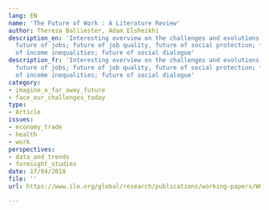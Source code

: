 ```yaml
---
lang: EN
name: 'The Future of Work : A Literature Review'
author: Thereza Balliester, Adam Elsheikhi
description_en: 'Interesting overview on the challenges and evolutions regarding work:
  future of jobs; future of job quality, future of social protection; future evolutions
  of income inequalities; future of social dialogue'
description_fr: 'Interesting overview on the challenges and evolutions regarding work:
  future of jobs; future of job quality, future of social protection; future evolutions
  of income inequalities; future of social dialogue'
category:
- imagine_a_far_away_future
- face_our_challenges_today
type:
- Article
issues:
- economy_trade
- health
- work
perspectives:
- data_and_trends
- foresight_studies
date: 17/04/2018
file: ''
url: https://www.ilo.org/global/research/publications/working-papers/WCMS_625866/lang--en/index.htm

---
```

